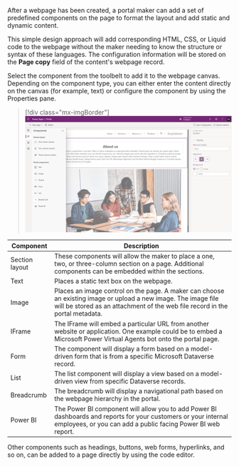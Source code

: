 After a webpage has been created, a portal maker can add a set of predefined components on the page to format the layout and add static and dynamic content.

This simple design approach will add corresponding HTML, CSS, or Liquid code to the webpage without the maker needing to know the structure or syntax of these languages. The configuration information will be stored on the **Page copy** field of the content's webpage record.

Select the component from the toolbelt to add it to the webpage canvas. Depending on the component type, you can either enter the content directly on the canvas (for example, text) or configure the component by using the Properties pane.

> [!div class="mx-imgBorder"]
> [![Screenshot of the portal web page componenets that are accessible from the canvas.](../media/3-web-page-components-ss.png)](../media/3-web-page-components-ss.png#lightbox)

| Component      | Description                                                                                                                                                                                    |
|----------------|------------------------------------------------------------------------------------------------------------------------------------------------------------------------------------------------|
| Section layout | These components will allow the maker to place a one, two, or three-column section on a page. Additional components can be embedded within the sections.                                       |
| Text           | Places a static text box on the webpage.                                                                                                                                                       |
| Image          | Places an image control on the page. A maker can choose an existing image or upload a new image. The image file will be stored as an attachment of the web file record in the portal metadata. |
| IFrame         | The IFrame will embed a particular URL from another website or application. One example could be to embed a Microsoft Power Virtual Agents bot onto the portal page.                           |
| Form           | The component will display a form based on a model-driven form that is from a specific Microsoft Dataverse record.                                                                             |
| List           | The list component will display a view based on a model-driven view from specific Dataverse records.                                                                                 |
| Breadcrumb     | The breadcrumb will display a navigational path based on the webpage hierarchy in the portal.                                                                                                  |
| Power BI       | The Power BI component will allow you to add Power BI dashboards and reports for your customers or your internal employees, or you can add a public facing Power BI web report.                |

Other components such as headings, buttons, web forms, hyperlinks, and so on, can be added to a page directly by using the code editor.
